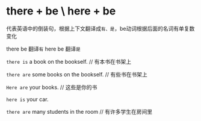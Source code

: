 # there + be  \ here + be

  代表英语中的倒装句，根据上下文翻译成`有、是`，be动词根据后面的名词有单复数变化

  there be 翻译`有`
  here be 翻译`是`

  `there is` a book on the bookself. // 有本书在书架上

  `there are` some books on the bookself. // 有些书在书架上

  `Here are` your books.  // 这些是你的书

  `here is` your car.

  `there are` many students in the room  // 有许多学生在房间里